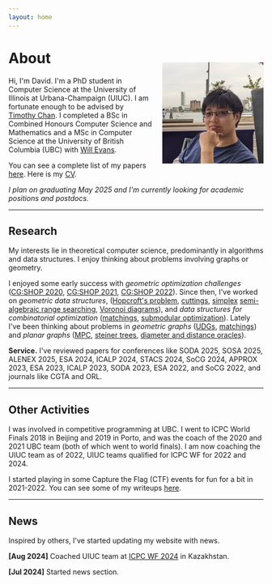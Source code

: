 ```yaml
---
layout: home
---
```



<img src="/assets/images/david/david1.jpg" width="200" align="right" style="padding-top: 50px; padding-left: 20px; padding-bottom: 20px;">

# About 

Hi, I'm David. 
I'm a PhD student in Computer Science at the University of Illinois at Urbana-Champaign (UIUC). I am fortunate enough to be advised by [Timothy Chan](https://tmc.web.engr.illinois.edu/).
I completed a BSc in Combined Honours Computer Science and Mathematics and a
MSc in Computer Science at the University of British Columbia (UBC) with [Will Evans](https://www.cs.ubc.ca/~will/). 

You can see a complete list of my papers [here](/publications.html). Here is my [CV](/cv.html).

*I plan on graduating May 2025 and I'm currently looking for academic positions and postdocs.*

---   

## Research 

My interests lie in theoretical computer science, predominantly in algorithms and data structures.
I enjoy thinking about problems involving graphs or geometry.  

I enjoyed some early success with *geometric optimization challenges*
 ([CG:SHOP 2020](https://drops.dagstuhl.de/entities/document/10.4230/LIPIcs.SoCG.2020.83),
  [CG:SHOP 2021](https://drops.dagstuhl.de/entities/document/10.4230/LIPIcs.SoCG.2021.64),
  [CG:SHOP 2022](https://drops.dagstuhl.de/entities/document/10.4230/LIPIcs.SoCG.2022.72)).
Since then, I've worked on *geometric data structures*, 
 ([Hopcroft's problem](https://doi.org/10.1137/1.9781611977073.10),
  [cuttings](https://doi.org/10.1137/1.9781611977554.ch49),
  [simplex](https://doi.org/10.1137/1.9781611977554.ch54) 
  [semi-algebraic range searching](https://doi.org/10.4230/LIPIcs.SoCG.2024.33),
  [Voronoi diagrams](https://doi.org/10.1137/1.9781611977912.156)), 
and *data structures for combinatorial optimization*
 ([matchings](https://doi.org/10.1007/978-3-031-32726-1_32),
  [submodular optimization](https://doi.org/10.4230/LIPIcs.ICALP.2023.74)).
Lately I've been thinking about problems in 
*geometric graphs*
 ([UDGs](https://arxiv.org/abs/2407.15980),
  [matchings](/publications.html))
and *planar graphs*
 ([MPC](https://doi.org/10.1137/1.9781611977912.155),
  [steiner trees](https://doi.org/10.48550/arXiv.2407.01904),
  [diameter and distance oracles](/publications.html)).

**Service.**
I've reviewed papers for conferences like
SODA 2025,
SOSA 2025,
ALENEX 2025,
ESA 2024,
ICALP 2024,
STACS 2024,
SoCG 2024,
APPROX 2023,
ESA 2023,
ICALP 2023,
SODA 2023,
ESA 2022, and
SoCG 2022, and journals like CGTA and ORL.

---
## Other Activities

I was involved in competitive programming at UBC. I went to ICPC World Finals 2018 in Beijing and 2019 in Porto, and was the coach of the 2020 and 2021 UBC team (both of which went to world finals).
I am now coaching the UIUC team as of 2022, UIUC teams qualified for ICPC WF for 2022 and 2024.

I started playing in some Capture the Flag (CTF) events for fun for a bit in 2021-2022. You can see some of my writeups [here](/blog.html).

---
## News

Inspired by others, I've started updating my website with news.

**[Aug 2024]** Coached UIUC team at [ICPC WF 2024](https://worldfinals.icpc.global/) in Kazakhstan.

**[Jul 2024]** Started news section.

